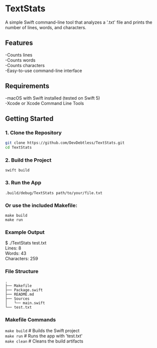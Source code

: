 # TextStats  

A simple Swift command-line tool that analyzes a '.txt' file and prints the number of lines, words, and characters.

## Features  

-Counts lines  
-Counts words  
-Counts characters  
-Easy-to-use command-line interface  

## Requirements  

-macOS with Swift installed (tested on Swift 5)  
-Xcode or Xcode Command Line Tools  

## Getting Started  

### 1. Clone the Repository  

```bash
git clone https://github.com/DevDebtless/TextStats.git  
cd TextStats  
```  
### 2. Build the Project  

`swift build`  

### 3. Run the App  

`.build/debug/TextStats path/to/your/file.txt`  

### Or use the included Makefile:  

`make build`   
`make run`  

### Example Output  

$ ./TextStats test.txt  
Lines: 8  
Words: 43  
Characters: 259  

###  File Structure ###  
```text
.
├── Makefile
├── Package.swift
├── README.md
├── Sources
│   └── main.swift
└── test.txt  
```  
### Makefile Commands ###  

`make build`	# Builds the Swift project  
`make run`	# Runs the app with 'test.txt'  
`make clean`	# Cleans the build artifacts  
